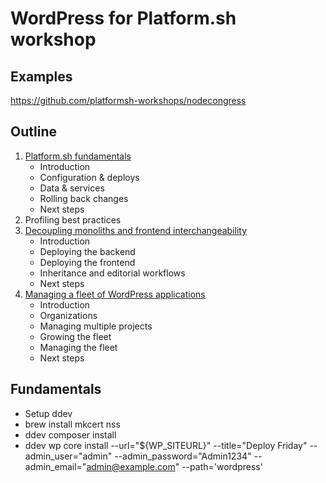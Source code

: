 # WordPress for Platform.sh workshop

## Examples

https://github.com/platformsh-workshops/nodecongress

## Outline

1. [Platform.sh fundamentals](docs/01-fundamentals.md)
    - Introduction
    - Configuration & deploys
    - Data & services
    - Rolling back changes
    - Next steps
2. Profiling best practices 
3. [Decoupling monoliths and frontend interchangeability](03-multiapp.md)
    - Introduction
    - Deploying the backend
    - Deploying the frontend
    - Inheritance and editorial workflows
    - Next steps
4. [Managing a fleet of WordPress applications](04-fleet.md)
    - Introduction
    - Organizations
    - Managing multiple projects
    - Growing the fleet
    - Managing the fleet
    - Next steps

## Fundamentals

- Setup ddev
- brew install mkcert nss
- ddev composer install
- ddev wp core install --url="${WP_SITEURL}" --title="Deploy Friday" --admin_user="admin" --admin_password="Admin1234" --admin_email="admin@example.com" --path='wordpress'